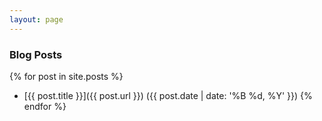 ```yaml
---
layout: page
---
```

### Blog Posts

{% for post in site.posts %}
* [{{ post.title }}]({{ post.url }}) ({{ post.date | date: '%B %d, %Y' }}) {% endfor %}
